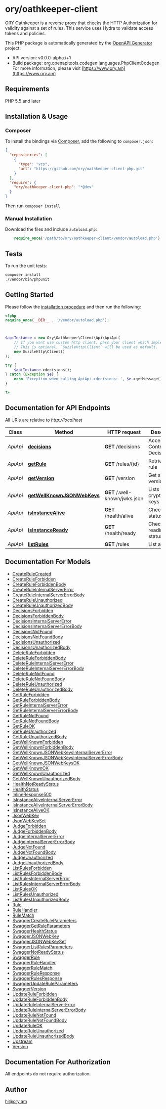 # ory/oathkeeper-client

ORY Oathkeeper is a reverse proxy that checks the HTTP Authorization for validity against a set of rules. This service uses Hydra to validate access tokens and policies.

This PHP package is automatically generated by the [OpenAPI Generator](https://openapi-generator.tech) project:

- API version: v0.0.0-alpha.i+1
- Build package: org.openapitools.codegen.languages.PhpClientCodegen
For more information, please visit [https://www.ory.am](https://www.ory.am)

## Requirements

PHP 5.5 and later

## Installation & Usage

### Composer

To install the bindings via [Composer](http://getcomposer.org/), add the following to `composer.json`:

```json
{
  "repositories": [
    {
      "type": "vcs",
      "url": "https://github.com/ory/oathkeeper-client-php.git"
    }
  ],
  "require": {
    "ory/oathkeeper-client-php": "*@dev"
  }
}
```

Then run `composer install`

### Manual Installation

Download the files and include `autoload.php`:

```php
    require_once('/path/to/ory/oathkeeper-client/vendor/autoload.php');
```

## Tests

To run the unit tests:

```bash
composer install
./vendor/bin/phpunit
```

## Getting Started

Please follow the [installation procedure](#installation--usage) and then run the following:

```php
<?php
require_once(__DIR__ . '/vendor/autoload.php');



$apiInstance = new Ory\Oathkeeper\Client\Api\ApiApi(
    // If you want use custom http client, pass your client which implements `GuzzleHttp\ClientInterface`.
    // This is optional, `GuzzleHttp\Client` will be used as default.
    new GuzzleHttp\Client()
);

try {
    $apiInstance->decisions();
} catch (Exception $e) {
    echo 'Exception when calling ApiApi->decisions: ', $e->getMessage(), PHP_EOL;
}

?>
```

## Documentation for API Endpoints

All URIs are relative to *http://localhost*

Class | Method | HTTP request | Description
------------ | ------------- | ------------- | -------------
*ApiApi* | [**decisions**](docs/Api/ApiApi.md#decisions) | **GET** /decisions | Access Control Decision API
*ApiApi* | [**getRule**](docs/Api/ApiApi.md#getrule) | **GET** /rules/{id} | Retrieve a rule
*ApiApi* | [**getVersion**](docs/Api/ApiApi.md#getversion) | **GET** /version | Get service version
*ApiApi* | [**getWellKnownJSONWebKeys**](docs/Api/ApiApi.md#getwellknownjsonwebkeys) | **GET** /.well-known/jwks.json | Lists cryptographic keys
*ApiApi* | [**isInstanceAlive**](docs/Api/ApiApi.md#isinstancealive) | **GET** /health/alive | Check alive status
*ApiApi* | [**isInstanceReady**](docs/Api/ApiApi.md#isinstanceready) | **GET** /health/ready | Check readiness status
*ApiApi* | [**listRules**](docs/Api/ApiApi.md#listrules) | **GET** /rules | List all rules


## Documentation For Models

 - [CreateRuleCreated](docs/Model/CreateRuleCreated.md)
 - [CreateRuleForbidden](docs/Model/CreateRuleForbidden.md)
 - [CreateRuleForbiddenBody](docs/Model/CreateRuleForbiddenBody.md)
 - [CreateRuleInternalServerError](docs/Model/CreateRuleInternalServerError.md)
 - [CreateRuleInternalServerErrorBody](docs/Model/CreateRuleInternalServerErrorBody.md)
 - [CreateRuleUnauthorized](docs/Model/CreateRuleUnauthorized.md)
 - [CreateRuleUnauthorizedBody](docs/Model/CreateRuleUnauthorizedBody.md)
 - [DecisionsForbidden](docs/Model/DecisionsForbidden.md)
 - [DecisionsForbiddenBody](docs/Model/DecisionsForbiddenBody.md)
 - [DecisionsInternalServerError](docs/Model/DecisionsInternalServerError.md)
 - [DecisionsInternalServerErrorBody](docs/Model/DecisionsInternalServerErrorBody.md)
 - [DecisionsNotFound](docs/Model/DecisionsNotFound.md)
 - [DecisionsNotFoundBody](docs/Model/DecisionsNotFoundBody.md)
 - [DecisionsUnauthorized](docs/Model/DecisionsUnauthorized.md)
 - [DecisionsUnauthorizedBody](docs/Model/DecisionsUnauthorizedBody.md)
 - [DeleteRuleForbidden](docs/Model/DeleteRuleForbidden.md)
 - [DeleteRuleForbiddenBody](docs/Model/DeleteRuleForbiddenBody.md)
 - [DeleteRuleInternalServerError](docs/Model/DeleteRuleInternalServerError.md)
 - [DeleteRuleInternalServerErrorBody](docs/Model/DeleteRuleInternalServerErrorBody.md)
 - [DeleteRuleNotFound](docs/Model/DeleteRuleNotFound.md)
 - [DeleteRuleNotFoundBody](docs/Model/DeleteRuleNotFoundBody.md)
 - [DeleteRuleUnauthorized](docs/Model/DeleteRuleUnauthorized.md)
 - [DeleteRuleUnauthorizedBody](docs/Model/DeleteRuleUnauthorizedBody.md)
 - [GetRuleForbidden](docs/Model/GetRuleForbidden.md)
 - [GetRuleForbiddenBody](docs/Model/GetRuleForbiddenBody.md)
 - [GetRuleInternalServerError](docs/Model/GetRuleInternalServerError.md)
 - [GetRuleInternalServerErrorBody](docs/Model/GetRuleInternalServerErrorBody.md)
 - [GetRuleNotFound](docs/Model/GetRuleNotFound.md)
 - [GetRuleNotFoundBody](docs/Model/GetRuleNotFoundBody.md)
 - [GetRuleOK](docs/Model/GetRuleOK.md)
 - [GetRuleUnauthorized](docs/Model/GetRuleUnauthorized.md)
 - [GetRuleUnauthorizedBody](docs/Model/GetRuleUnauthorizedBody.md)
 - [GetWellKnownForbidden](docs/Model/GetWellKnownForbidden.md)
 - [GetWellKnownForbiddenBody](docs/Model/GetWellKnownForbiddenBody.md)
 - [GetWellKnownJSONWebKeysInternalServerError](docs/Model/GetWellKnownJSONWebKeysInternalServerError.md)
 - [GetWellKnownJSONWebKeysInternalServerErrorBody](docs/Model/GetWellKnownJSONWebKeysInternalServerErrorBody.md)
 - [GetWellKnownJSONWebKeysOK](docs/Model/GetWellKnownJSONWebKeysOK.md)
 - [GetWellKnownOK](docs/Model/GetWellKnownOK.md)
 - [GetWellKnownUnauthorized](docs/Model/GetWellKnownUnauthorized.md)
 - [GetWellKnownUnauthorizedBody](docs/Model/GetWellKnownUnauthorizedBody.md)
 - [HealthNotReadyStatus](docs/Model/HealthNotReadyStatus.md)
 - [HealthStatus](docs/Model/HealthStatus.md)
 - [InlineResponse500](docs/Model/InlineResponse500.md)
 - [IsInstanceAliveInternalServerError](docs/Model/IsInstanceAliveInternalServerError.md)
 - [IsInstanceAliveInternalServerErrorBody](docs/Model/IsInstanceAliveInternalServerErrorBody.md)
 - [IsInstanceAliveOK](docs/Model/IsInstanceAliveOK.md)
 - [JsonWebKey](docs/Model/JsonWebKey.md)
 - [JsonWebKeySet](docs/Model/JsonWebKeySet.md)
 - [JudgeForbidden](docs/Model/JudgeForbidden.md)
 - [JudgeForbiddenBody](docs/Model/JudgeForbiddenBody.md)
 - [JudgeInternalServerError](docs/Model/JudgeInternalServerError.md)
 - [JudgeInternalServerErrorBody](docs/Model/JudgeInternalServerErrorBody.md)
 - [JudgeNotFound](docs/Model/JudgeNotFound.md)
 - [JudgeNotFoundBody](docs/Model/JudgeNotFoundBody.md)
 - [JudgeUnauthorized](docs/Model/JudgeUnauthorized.md)
 - [JudgeUnauthorizedBody](docs/Model/JudgeUnauthorizedBody.md)
 - [ListRulesForbidden](docs/Model/ListRulesForbidden.md)
 - [ListRulesForbiddenBody](docs/Model/ListRulesForbiddenBody.md)
 - [ListRulesInternalServerError](docs/Model/ListRulesInternalServerError.md)
 - [ListRulesInternalServerErrorBody](docs/Model/ListRulesInternalServerErrorBody.md)
 - [ListRulesOK](docs/Model/ListRulesOK.md)
 - [ListRulesUnauthorized](docs/Model/ListRulesUnauthorized.md)
 - [ListRulesUnauthorizedBody](docs/Model/ListRulesUnauthorizedBody.md)
 - [Rule](docs/Model/Rule.md)
 - [RuleHandler](docs/Model/RuleHandler.md)
 - [RuleMatch](docs/Model/RuleMatch.md)
 - [SwaggerCreateRuleParameters](docs/Model/SwaggerCreateRuleParameters.md)
 - [SwaggerGetRuleParameters](docs/Model/SwaggerGetRuleParameters.md)
 - [SwaggerHealthStatus](docs/Model/SwaggerHealthStatus.md)
 - [SwaggerJSONWebKey](docs/Model/SwaggerJSONWebKey.md)
 - [SwaggerJSONWebKeySet](docs/Model/SwaggerJSONWebKeySet.md)
 - [SwaggerListRulesParameters](docs/Model/SwaggerListRulesParameters.md)
 - [SwaggerNotReadyStatus](docs/Model/SwaggerNotReadyStatus.md)
 - [SwaggerRule](docs/Model/SwaggerRule.md)
 - [SwaggerRuleHandler](docs/Model/SwaggerRuleHandler.md)
 - [SwaggerRuleMatch](docs/Model/SwaggerRuleMatch.md)
 - [SwaggerRuleResponse](docs/Model/SwaggerRuleResponse.md)
 - [SwaggerRulesResponse](docs/Model/SwaggerRulesResponse.md)
 - [SwaggerUpdateRuleParameters](docs/Model/SwaggerUpdateRuleParameters.md)
 - [SwaggerVersion](docs/Model/SwaggerVersion.md)
 - [UpdateRuleForbidden](docs/Model/UpdateRuleForbidden.md)
 - [UpdateRuleForbiddenBody](docs/Model/UpdateRuleForbiddenBody.md)
 - [UpdateRuleInternalServerError](docs/Model/UpdateRuleInternalServerError.md)
 - [UpdateRuleInternalServerErrorBody](docs/Model/UpdateRuleInternalServerErrorBody.md)
 - [UpdateRuleNotFound](docs/Model/UpdateRuleNotFound.md)
 - [UpdateRuleNotFoundBody](docs/Model/UpdateRuleNotFoundBody.md)
 - [UpdateRuleOK](docs/Model/UpdateRuleOK.md)
 - [UpdateRuleUnauthorized](docs/Model/UpdateRuleUnauthorized.md)
 - [UpdateRuleUnauthorizedBody](docs/Model/UpdateRuleUnauthorizedBody.md)
 - [Upstream](docs/Model/Upstream.md)
 - [Version](docs/Model/Version.md)


## Documentation For Authorization

All endpoints do not require authorization.

## Author

hi@ory.am

